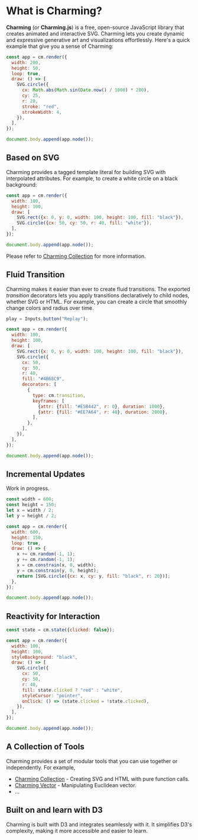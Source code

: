 # What is Charming?

**Charming** (or **Charming.js**) is a free, open-source JavaScript library that creates animated and interactive SVG. Charming lets you create dynamic and expressive generative art and visualizations effortlessly. Here's a quick example that give you a sense of Charming:

```js eval t=module
const app = cm.render({
  width: 200,
  height: 50,
  loop: true,
  draw: () => [
    SVG.circle({
      cx: Math.abs(Math.sin(Date.now() / 1000) * 200),
      cy: 25,
      r: 20,
      stroke: "red",
      strokeWidth: 4,
    }),
  ],
});

document.body.append(app.node());
```

## Based on SVG

Charming provides a tagged template literal for building SVG with interpolated attributes. For example, to create a white circle on a black background:

```js eval t=module
const app = cm.render({
  width: 100,
  height: 100,
  draw: [
    SVG.rect({x: 0, y: 0, width: 100, height: 100, fill: "black"}),
    SVG.circle({cx: 50, cy: 50, r: 40, fill: "white"}),
  ],
});

document.body.append(app.node());
```

Please refer to [Charming Collection](/docs/charming-collection) for more information.

## Fluid Transition

Charming makes it easier than ever to create fluid transitions. The exported _transition_ decorators lets you apply transitions declaratively to child nodes, whether SVG or HTML. For example, you can create a circle that smoothly change colors and radius over time.

```js eval code=false
play = Inputs.button("Replay");
```

```js eval t=module,replayable
const app = cm.render({
  width: 100,
  height: 100,
  draw: [
    SVG.rect({x: 0, y: 0, width: 100, height: 100, fill: "black"}),
    SVG.circle({
      cx: 50,
      cy: 50,
      r: 40,
      fill: "#4B68C9",
      decorators: [
        {
          type: cm.transition,
          keyframes: [
            {attr: {fill: "#E5B442", r: 0}, duration: 1000},
            {attr: {fill: "#EE7A64", r: 40}, duration: 2000},
          ],
        },
      ],
    }),
  ],
});

document.body.append(app.node());
```

## Incremental Updates

Work in progress.

```js eval t=module
const width = 600;
const height = 150;
let x = width / 2;
let y = height / 2;

const app = cm.render({
  width: 600,
  height: 150,
  loop: true,
  draw: () => {
    x += cm.random(-1, 1);
    y += cm.random(-1, 1);
    x = cm.constrain(x, 0, width);
    y = cm.constrain(y, 0, height);
    return [SVG.circle({cx: x, cy: y, fill: "black", r: 20})];
  },
});

document.body.append(app.node());
```

## Reactivity for Interaction

```js eval t=module
const state = cm.state({clicked: false});

const app = cm.render({
  width: 100,
  height: 100,
  styleBackground: "black",
  draw: () => [
    SVG.circle({
      cx: 50,
      cy: 50,
      r: 40,
      fill: state.clicked ? "red" : "white",
      styleCursor: "pointer",
      onClick: () => (state.clicked = !state.clicked),
    }),
  ],
});

document.body.append(app.node());
```

## A Collection of Tools

Charming provides a set of modular tools that you can use together or independently. For example,

- [Charming Collection](/docs/charming-collection) - Creating SVG and HTML with pure function calls.
- [Charming Vector](/docs/charming-vector) - Manipulating Euclidean vector.
- ...

## Built on and learn with D3

Charming is built with D3 and integrates seamlessly with it. It simplifies D3's complexity, making it more accessible and easier to learn.
